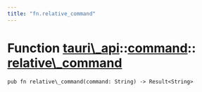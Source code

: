 ```yaml
---
title: "fn.relative_command"
---
```


# Function [tauri\\\_api](/docs/api/rust/tauri\_api/../index.html)::​[command](/docs/api/rust/tauri\_api/index.html)::​[relative\\\_command](/docs/api/rust/tauri\_api/)

    pub fn relative\_command(command: String) -> Result<String>

      